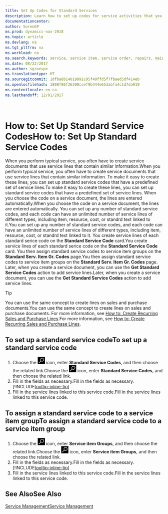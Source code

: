 ```yaml
---
title: Set Up Codes for Standard Services
description: Learn how to set up codes for service activities that you often perform.
documentationcenter: 
author: SorenGP
ms.prod: dynamics-nav-2018
ms.topic: article
ms.devlang: na
ms.tgt_pltfrm: na
ms.workload: na
ms.search.keywords: service, service item, service order, repairs, maintenance
ms.date: 08/22/2017
ms.author: sgroespe
ms.translationtype: HT
ms.sourcegitcommit: 1dfba8b14019991c95f40ffd5f7fbaed5df414eb
ms.openlocfilehash: 1808f86f26300ccef9b444e653abfa4c1d7da919
ms.contentlocale: en-ca
ms.lasthandoff: 12/01/2017

---
```


# <a name="how-to-set-up-standard-service-codes"></a><span data-ttu-id="b8a12-103">How to: Set Up Standard Service Codes</span><span class="sxs-lookup"><span data-stu-id="b8a12-103">How to: Set Up Standard Service Codes</span></span>
<span data-ttu-id="b8a12-104">When you perform typical service, you often have to create service documents that use service lines that contain similar information.</span><span class="sxs-lookup"><span data-stu-id="b8a12-104">When you perform typical service, you often have to create service documents that use service lines that contain similar information.</span></span> <span data-ttu-id="b8a12-105">To make it easy to create these lines, you can set up standard service codes that have a predefined set of service lines.</span><span class="sxs-lookup"><span data-stu-id="b8a12-105">To make it easy to create these lines, you can set up standard service codes that have a predefined set of service lines.</span></span> <span data-ttu-id="b8a12-106">When you choose the code on a service document, the lines are entered automatically.</span><span class="sxs-lookup"><span data-stu-id="b8a12-106">When you choose the code on a service document, the lines are entered automatically.</span></span> <span data-ttu-id="b8a12-107">You can set up any number of standard service codes, and each code can have an unlimited number of service lines of different types, including item, resource, cost, or standrd text linked to it.</span><span class="sxs-lookup"><span data-stu-id="b8a12-107">You can set up any number of standard service codes, and each code can have an unlimited number of service lines of different types, including item, resource, cost, or standrd text linked to it.</span></span> <span data-ttu-id="b8a12-108">You create service lines of each standard serice code on the **Standard Service Code** card.</span><span class="sxs-lookup"><span data-stu-id="b8a12-108">You create service lines of each standard serice code on the **Standard Service Code** card.</span></span> <span data-ttu-id="b8a12-109">You then assign standard service codes to service item groups on the **Standard Serv. Item Gr. Codes** page.</span><span class="sxs-lookup"><span data-stu-id="b8a12-109">You then assign standard service codes to service item groups on the **Standard Serv. Item Gr. Codes** page.</span></span> <span data-ttu-id="b8a12-110">Later, when you create a service document, you can use the **Get Standard Service Codes** action to add service lines.</span><span class="sxs-lookup"><span data-stu-id="b8a12-110">Later, when you create a service document, you can use the **Get Standard Service Codes** action to add service lines.</span></span>  
  
> [!Tip]
>  <span data-ttu-id="b8a12-111">You can use the same concept to create lines on sales and purchase documents.</span><span class="sxs-lookup"><span data-stu-id="b8a12-111">You can use the same concept to create lines on sales and purchase documents.</span></span> <span data-ttu-id="b8a12-112">For more information, see [How to: Create Recurring Sales and Purchase Lines](sales-how-work-standard-lines.md).</span><span class="sxs-lookup"><span data-stu-id="b8a12-112">For more information, see [How to: Create Recurring Sales and Purchase Lines](sales-how-work-standard-lines.md).</span></span>    
  
## <a name="to-set-up-a-standard-service-code"></a><span data-ttu-id="b8a12-113">To set up a standard service code</span><span class="sxs-lookup"><span data-stu-id="b8a12-113">To set up a standard service code</span></span>    
1. <span data-ttu-id="b8a12-114">Choose the ![Search for Page or Report](media/ui-search/search_small.png "Search for Page or Report icon") icon, enter **Standard Service Codes**, and then choose the related link.</span><span class="sxs-lookup"><span data-stu-id="b8a12-114">Choose the ![Search for Page or Report](media/ui-search/search_small.png "Search for Page or Report icon") icon, enter **Standard Service Codes**, and then choose the related link.</span></span>  
2. <span data-ttu-id="b8a12-115">Fill in the fields as necessary.</span><span class="sxs-lookup"><span data-stu-id="b8a12-115">Fill in the fields as necessary.</span></span> [!INCLUDE[tooltip-inline-tip](includes/tooltip-inline-tip_md.md)]  
4. <span data-ttu-id="b8a12-116">Fill in the service lines linked to this service code.</span><span class="sxs-lookup"><span data-stu-id="b8a12-116">Fill in the service lines linked to this service code.</span></span>  

## <a name="to-assign-a-standard-service-code-to-a-service-item-group"></a><span data-ttu-id="b8a12-117">To assign a standard service code to a service item group</span><span class="sxs-lookup"><span data-stu-id="b8a12-117">To assign a standard service code to a service item group</span></span>
1. <span data-ttu-id="b8a12-118">Choose the ![Search for Page or Report](media/ui-search/search_small.png "Search for Page or Report icon") icon, enter **Service item Groups**, and then choose the related link.</span><span class="sxs-lookup"><span data-stu-id="b8a12-118">Choose the ![Search for Page or Report](media/ui-search/search_small.png "Search for Page or Report icon") icon, enter **Service item Groups**, and then choose the related link.</span></span>  
2. <span data-ttu-id="b8a12-119">Fill in the fields as necessary.</span><span class="sxs-lookup"><span data-stu-id="b8a12-119">Fill in the fields as necessary.</span></span> [!INCLUDE[tooltip-inline-tip](includes/tooltip-inline-tip_md.md)]
3. <span data-ttu-id="b8a12-120">Fill in the service lines linked to this service code.</span><span class="sxs-lookup"><span data-stu-id="b8a12-120">Fill in the service lines linked to this service code.</span></span>  

## <a name="see-also"></a><span data-ttu-id="b8a12-121">See Also</span><span class="sxs-lookup"><span data-stu-id="b8a12-121">See Also</span></span>
[<span data-ttu-id="b8a12-122">Service Management</span><span class="sxs-lookup"><span data-stu-id="b8a12-122">Service Management</span></span>](service-service.md)
